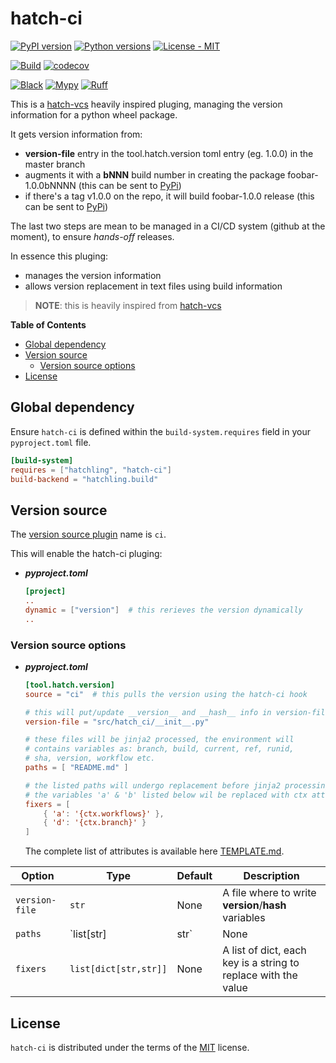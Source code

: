 # hatch-ci

[![PyPI version](https://img.shields.io/pypi/v/hatch-ci.svg?color=blue)](https://pypi.org/project/hatch-ci)
[![Python versions](https://img.shields.io/pypi/pyversions/hatch-ci.svg)](https://pypi.org/project/hatch-ci)
[![License - MIT](https://img.shields.io/badge/license-MIT-9400d3.svg)](https://spdx.org/licenses/)

[![Build](https://github.com/cav71/hatch-ci/actions/workflows/master.yml/badge.svg)](https://github.com/cav71/hatch-ci/actions/runs/0)
[![codecov](https://codecov.io/gh/cav71/hatch-ci/branch/master/graph/badge.svg?token=521FB9K5KT)](https://codecov.io/gh/cav71/hatch-ci/branch/master)

[![Black](https://img.shields.io/badge/code%20style-black-000000.svg)](Black)
[![Mypy](https://img.shields.io/badge/types-Mypy-blue.svg)](https://mypy-lang.org/)
[![Ruff](https://img.shields.io/endpoint?url=https://raw.githubusercontent.com/astral-sh/ruff/main/assets/badge/v2.json)](https://github.com/astral-sh/ruff)


This is a [hatch-vcs](https://github.com/ofek/hatch-vcs) heavily inspired pluging, managing the 
version information for a python wheel package.

It gets version information from:
- **version-file** entry in the tool.hatch.version toml entry (eg. 1.0.0) in the master branch
- augments it with a **bNNN** build number in creating the package foobar-1.0.0bNNNN (this can be sent to [PyPi](https://pypi.org))
- if there's a tag v1.0.0 on the repo, it will build foobar-1.0.0 release (this can be sent to [PyPi](https://pypi.org))

The last two steps are mean to be managed in a CI/CD system (github at the moment), to ensure *hands-off* releases.

In essence this pluging:
- manages the version information
- allows version replacement in text files using build information

> **NOTE**: this is heavily inspired from  [hatch-vcs](https://github.com/ofek/hatch-vcs)


**Table of Contents**

- [Global dependency](#global-dependency)
- [Version source](#version-source)
  - [Version source options](#version-source-options)
- [License](#license)

## Global dependency

Ensure `hatch-ci` is defined within the `build-system.requires` field in your `pyproject.toml` file.

```toml
[build-system]
requires = ["hatchling", "hatch-ci"]
build-backend = "hatchling.build"
```

## Version source

The [version source plugin](https://hatch.pypa.io/latest/plugins/version-source/reference/) name is `ci`.

This will enable the hatch-ci pluging:

- ***pyproject.toml***

    ```toml
    [project]
    ..
    dynamic = ["version"]  # this rerieves the version dynamically
    ..

    ```

### Version source options

- ***pyproject.toml***

    ```toml
    [tool.hatch.version]
    source = "ci"  # this pulls the version using the hatch-ci hook

    # this will put/update __version__ and __hash__ info in version-file
    version-file = "src/hatch_ci/__init__.py"

    # these files will be jinja2 processed, the environment will
    # contains variables as: branch, build, current, ref, runid, 
    # sha, version, workflow etc.
    paths = [ "README.md" ]
    
    # the listed paths will undergo replacement before jinja2 processing and
    # the variables 'a' & 'b' listed below wil be replaced with ctx attributes.
    fixers = [
        { 'a': '{ctx.workflows}' },
        { 'd': '{ctx.branch}' }
    ]
    ```
    The complete list of attributes is available here [TEMPLATE.md](TEMPLATE.md).

| Option | Type | Default | Description                                          |
| --- | --- |---------|------------------------------------------------------|
| `version-file` | `str` | None    | A file where to write __version__/__hash__ variables |
| `paths` | `list[str]|str` | None | A list of paths to process |
| `fixers` | `list[dict[str,str]]` | None | A list of dict, each key is a string to replace with the value |


## License

`hatch-ci` is distributed under the terms of the [MIT](https://spdx.org/licenses/MIT.html) license.

